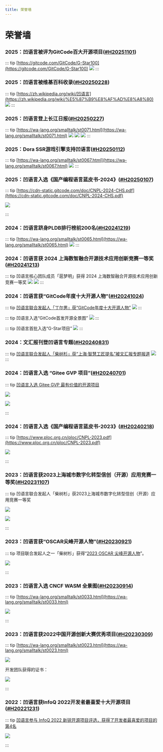 ```yaml
---
title: 荣誉墙
---
```


# 荣誉墙


<div id="H20251101"></div>

### 2025：凹语言被评为GitCode百大开源项目([#H20251101](#H20251101))

::: tip [https://gitcode.com/GitCode/G-Star100](https://gitcode.com/GitCode/G-Star100)
![](./2025-gitcode/gitcode2025-top100.jpg)
:::

<div id="H20250228"></div>

### 2025：凹语言被维基百科收录([#H20250228](#H20250228))

::: tip [https://zh.wikipedia.org/wiki/凹语言](https://zh.wikipedia.org/wiki/%E5%87%B9%E8%AF%AD%E8%A8%80)
![](./2025-wiki/st0073-01.png)
:::

<div id="H20250227"></div>

### 2025：凹语言登上长江日报([#H20250227](#H20250227))

::: tip [https://wa-lang.org/smalltalk/st0071.html](https://wa-lang.org/smalltalk/st0071.html)
![](./2025-cjrb/st0071-01.png)
![](./2025-cjrb/st0071-02.png)
![](./2025-cjrb/st0077-03.jpg)
:::

<div id="H20250112"></div>

### 2025：Dora SSR游戏引擎支持凹语言([#H20250112](#H20250112))

::: tip [https://wa-lang.org/smalltalk/st0067.html](https://wa-lang.org/smalltalk/st0067.html)
![](./2025-dora-ssr/st0067-04.png)
:::

<div id="H20250107"></div>

### 2025：凹语言入选《国产编程语言蓝皮书-2024》([#H20250107](#H20250107))

::: tip [https://cdn-static.gitcode.com/doc/CNPL-2024-CHS.pdf](https://cdn-static.gitcode.com/doc/CNPL-2024-CHS.pdf)

![](./2025-ploc/CNPL-2024-CHS.png)

:::


<div id="H20241219"></div>

### 2024：凹语言跻身PLDB排行榜前200名([#H20241219](#H20241219))

::: tip [https://wa-lang.org/smalltalk/st0065.html](https://wa-lang.org/smalltalk/st0065.html)
![](./2024-pldb/st0065-01.png)
:::

<div id="H20241213"></div>

### 2024：凹语言获 2024 上海数智融合开源技术应用创新竞赛一等奖([#H20241213](#H20241213))

::: tip 凹语言核心团队成员「扈梦明」获得 2024 上海数智融合开源技术应用创新竞赛一等奖
![](./2024-shanghai/shanghai-hu-01.png)
![](./2024-shanghai/shanghai-hu-02.png)
:::


### 2024：凹语言获“GitCode年度十大开源人物”([#H20241024](#H20241024))

::: tip [凹语言联合发起人「丁尔男」获“GitCode年度十大开源人物”](https://mp.weixin.qq.com/s/ErmxRS4u7bL--vsgC2ZPqw)
![](./2024-gitcode/ending.png)
:::

::: tip 凹语言入选“GitCode首发开源全景图”
![](./2024-gitcode/landscape-wa.png)
:::

::: tip 凹语言首批入选“G-Star项目”
![](./2024-gitcode/gstar-wa.jpg)
:::

### 2024：文汇报刊登凹语言专题([#H20240831](#H20240831))

::: tip [凹语言联合发起人「柴树杉」获“上海·智慧工匠提名”被文汇报专题报道](https://dzb.whb.cn/imgPath/2024-08-29/40829.pdf)
![](./2024-wenhuibao/st0058-01.png)
:::

### 2024：凹语言入选 “Gitee GVP 项目”([#H20240701](#H20240701))

::: tip [凹语言入选 Gitee GVP 最有价值的开源项目](https://wa-lang.org/smalltalk/st0043.html)

![](./2024-gitee/st0043-01.jpg)

![](./2024-gitee/st0043-03.png)

:::


### 2024：凹语言入选《国产编程语言蓝皮书-2023》([#H20240218](#H20240218))

::: tip [https://www.ploc.org.cn/ploc/CNPL-2023.pdf](https://www.ploc.org.cn/ploc/CNPL-2023.pdf)

![](./2024-ploc/CNPL-2023.png)

:::

### 2023：凹语言获2023上海城市数字化转型信创（开源）应用竞赛一等奖([#H20231107](#H20231107))

::: tip 凹语言联合发起人「柴树杉」获2023上海城市数字化转型信创（开源）应用竞赛一等奖

![](./2023-shanghai/2023-shanghai-chai-01.jpg)

![](./2023-shanghai/2023-shanghai-chai-02.jpg)


:::

### 2023：凹语言获“OSCAR尖峰开源人物”([#H20230921](#H20230921))

::: tip 项目联合发起人之一「柴树杉」获得“[2023 OSCAR 尖峰开源人物](https://mp.weixin.qq.com/s/xm6jiy7cRGlgHD9e8vzOuQ)”。

![](./2023-oscar/st0034-03.jpg)

:::


### 2023：凹语言入选 CNCF WASM 全景图([#H20230914](#H20230914))

::: tip [https://wa-lang.org/smalltalk/st0033.html](https://wa-lang.org/smalltalk/st0033.html)

![](./2023-cncf/st0033-01.png)

:::

### 2023：凹语言获2022中国开源创新大赛优秀项目([#H20230309](#H20230309))

::: tip [https://wa-lang.org/smalltalk/st0023.html](https://wa-lang.org/smalltalk/st0023.html)

![](./2023-bjos/zhengshu-wa.jpg)

开发团队获得的证书：

![](./2023-bjos/zhengshu-all.png)


:::

### 2022：凹语言获InfoQ 2022开发者最喜爱十大开源项目([#H20221231](#H20221231))

::: tip [凹语言参与 InfoQ 2022 新锐开源项目评选，获得了开发者最喜爱的项目的第4名](https://wa-lang.org/smalltalk/st0017.html)

![](./2022-infoq/st0017-07.jpg)

:::

